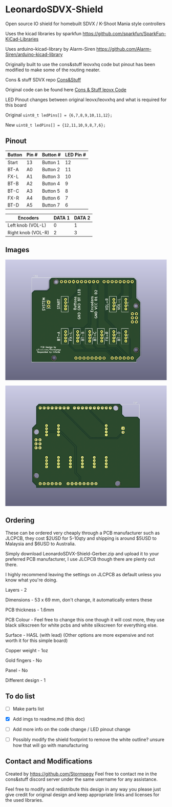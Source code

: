 # LeonardoSDVX-Shield

Open source IO shield for homebuilt SDVX / K-Shoot Mania style controllers


Uses the kicad libraries by sparkfun 
https://github.com/sparkfun/SparkFun-KiCad-Libraries

Uses arduino-kicad-library by Alarm-Siren
https://github.com/Alarm-Siren/arduino-kicad-library

Originally built to use the cons&stuff leovxhq code but pinout has been modified to make some of the routing neater.

Cons & stuff SDVX repo
[Cons&Stuff](https://consandstuff.github.io/rhythmcons/sound-voltex/sdvx-normal/)

Original code can be found here
[Cons & Stuff leovx Code](https://github.com/consandstuff/sdvx-diy/tree/master/code%20Leonardo/Arduino%20Leonardo)

LED Pinout changes between original leovx/leovxhq and what is required for this board

Original
`uint8_t ledPins[] = {6,7,8,9,10,11,12};`

New
`uint8_t ledPins[] = {12,11,10,9,8,7,6};`

## Pinout

|Button	| Pin # | Button # | LED Pin # |
|-------|-------|----------|-----------|
|Start	| 13 | Button 1 |  12 |
|BT-A	| A0 | Button 2 | 11 |
|FX-L	| A1 | Button 3 | 10 |
|BT-B	| A2 | Button 4 | 9 |
|BT-C	| A3 | Button 5 | 8 |
|FX-R	| A4 | Button 6 | 7 |
|BT-D	| A5 | Button 7 | 6 |

Encoders | DATA 1 | DATA 2 |
|--------|--------|--------|
|Left knob  (VOL-L) | 0 | 1 |
|Right knob (VOL-R) | 2 | 3 |

## Images

![Img Front](https://github.com/Stormpegy/LeonardoSDVX-Shield/blob/master/imgs/img-1.png)

![Img Back](https://github.com/Stormpegy/LeonardoSDVX-Shield/blob/master/imgs/img-2.png)

## Ordering
These can be ordered very cheaply through a PCB manufacturer such as JLCPCB, they cost $2USD for 5-10qty and shipping is around $5USD to Malaysia and $6USD to Australia.

Simply download LeonardoSDVX-Shield-Gerber.zip and upload it to your preferred PCB manufacturer, I use JLCPCB though there are plenty out there.

I highly recommend leaving the settings on JLCPCB as default unless you know what you're doing.

Layers - 2

Dimensions - 53 x 69 mm, don't change, it automatically enters these

PCB thickness - 1.6mm

PCB Colour - Feel free to change this one though it will cost more, they use black silkscreen for white pcbs and white silkscreen for everything else.

Surface - HASL (with lead) (Other options are more expensive and not worth it for this simple board)

Copper weight - 1oz

Gold fingers - No

Panel - No

Different design - 1

## To do list
- [ ] Make parts list

- [x] Add imgs to readme.md (this doc)

- [ ] Add more info on the code change / LED pinout change

- [ ] Possibly modify the shield footprint to remove the white outline? unsure how that will go with manufacturing

## Contact and Modifications
Created by https://github.com/Stormpegy
Feel free to contact me in the cons&stuff discord server under the same username for any assistance.

Feel free to modify and redistribute this design in any way you please just give credit for original design and keep appropriate links and licenses for the used libraries.



